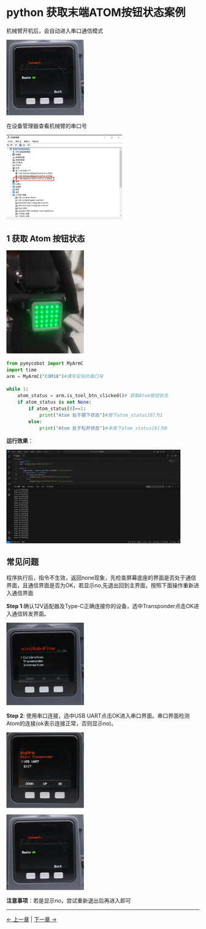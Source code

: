 # python 获取末端ATOM按钮状态案例

机械臂开机后，会自动进入串口通信模式

<img src="./img/2.jpg" alt="" width="40%" height="40%">

在设备管理器查看机械臂的串口号


<img src="./img/3.jpg" alt="" width="60%" height="40%">

## 1 获取 Atom 按钮状态

<img src="./img/6.jpg" alt="" width="40%" height="20%">


```python
from pymycobot import MyArmC
import time
arm = MyArmC("COM18")#填写实际的串口号

while 1: 
    atom_status = arm.is_tool_btn_clicked()# 获取Atom按钮状态
    if atom_status is not None: 
        if atom_status[0]==1:
            print("Atom 处于摁下状态")#按下atom_status[0]为1
        else:
            print("Atom 处于松开状态")#未按下atom_status[0]为0
```
**运行效果**：

<img src="./img/4.gif" alt="" width="90%" height="40%">

## 常见问题
程序执行后，指令不生效，返回none现象，先检查屏幕底座的界面是否处于通信界面，且通信界面是否为OK，若显示no,先退出回到主界面，按照下面操作重新进入通信界面

**Step 1**:确认12V适配器及Type-C正确连接你的设备，选中Transponder点击OK进入通信转发界面。


<img src="./img/0.jpg" alt="" width="40%" height="40%">

**Step 2**: 使用串口连接，选中USB UART点击OK进入串口界面。串口界面检测Atom的连接(ok表示连接正常，否则显示no)。

<img src="./img/1.jpg" alt="" width="40%" height="40%">

<p>

<img src="./img/2.jpg" alt="" width="40%" height="40%">

**注意事项**：若是显示no，尝试重新退出后再进入即可

---
[← 上一章](./get_angles) | [下一章 →](./get_io.md)
